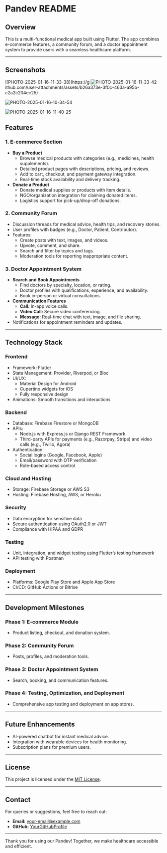 # Pandev README

## Overview
This is a multi-functional medical app built using Flutter. The app combines e-commerce features, a community forum, and a doctor appointment system to provide users with a seamless healthcare platform.

---

## Screenshots
![PHOTO-2025-01-16-11-33-38](https://g
![PHOTO-2025-01-16-11-33-42](https://github.com/user-attachments/assets/1c0c99dd-a1d1-463c-94fd-287b02823021)
ithub.com/user-attachments/assets/b26a373e-3f0c-463a-a95b-c2a2c204ec25)


![PHOTO-2025-01-16-10-34-54](https://github.com/user-attachments/assets/4e51ec16-00cd-46e9-be6b-9c2709ad4fd4)


![PHOTO-2025-01-16-11-40-25](https://github.com/user-attachments/assets/601800ee-145a-4932-8a28-5bf3b2055147)


## Features
### 1. **E-commerce Section**
- **Buy a Product**
    - Browse medical products with categories (e.g., medicines, health supplements).
    - Detailed product pages with descriptions, pricing, and reviews.
    - Add to cart, checkout, and payment gateway integration.
    - Real-time stock availability and delivery tracking.
- **Donate a Product**
    - Donate medical supplies or products with item details.
    - NGO/organization integration for claiming donated items.
    - Logistics support for pick-up/drop-off donations.

### 2. **Community Forum**
- Discussion threads for medical advice, health tips, and recovery stories.
- User profiles with badges (e.g., Doctor, Patient, Contributor).
- Features:
    - Create posts with text, images, and videos.
    - Upvote, comment, and share.
    - Search and filter by topics and tags.
    - Moderation tools for reporting inappropriate content.

### 3. **Doctor Appointment System**
- **Search and Book Appointments**
    - Find doctors by specialty, location, or rating.
    - Doctor profiles with qualifications, experience, and availability.
    - Book in-person or virtual consultations.
- **Communication Features**
    - **Call:** In-app voice calls.
    - **Video Call:** Secure video conferencing.
    - **Message:** Real-time chat with text, image, and file sharing.
- Notifications for appointment reminders and updates.

---

## Technology Stack

### **Frontend**
- Framework: Flutter
- State Management: Provider, Riverpod, or Bloc
- UI/UX:
    - Material Design for Android
    - Cupertino widgets for iOS
    - Fully responsive design
- Animations: Smooth transitions and interactions

### **Backend**
- Database: Firebase Firestore or MongoDB
- APIs:
    - Node.js with Express.js or Django REST Framework
    - Third-party APIs for payments (e.g., Razorpay, Stripe) and video calls (e.g., Twilio, Agora)
- Authentication:
    - Social logins (Google, Facebook, Apple)
    - Email/password with OTP verification
    - Role-based access control

### **Cloud and Hosting**
- Storage: Firebase Storage or AWS S3
- Hosting: Firebase Hosting, AWS, or Heroku

### **Security**
- Data encryption for sensitive data
- Secure authentication using OAuth2.0 or JWT
- Compliance with HIPAA and GDPR

### **Testing**
- Unit, integration, and widget testing using Flutter’s testing framework
- API testing with Postman

### **Deployment**
- Platforms: Google Play Store and Apple App Store
- CI/CD: GitHub Actions or Bitrise

---

## Development Milestones

### **Phase 1:** E-commerce Module
- Product listing, checkout, and donation system.

### **Phase 2:** Community Forum
- Posts, profiles, and moderation tools.

### **Phase 3:** Doctor Appointment System
- Search, booking, and communication features.

### **Phase 4:** Testing, Optimization, and Deployment
- Comprehensive app testing and deployment on app stores.

---


## Future Enhancements
- AI-powered chatbot for instant medical advice.
- Integration with wearable devices for health monitoring.
- Subscription plans for premium users.

---

## License
This project is licensed under the [MIT License](LICENSE).

---

## Contact
For queries or suggestions, feel free to reach out:
- **Email:** your-email@example.com
- **GitHub:** [YourGitHubProfile](https://github.com/YourGitHubProfile)

---

Thank you for using our Pandev! Together, we make healthcare accessible and efficient.

